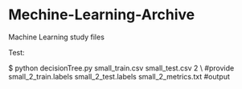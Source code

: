 # Mechine-Learning-Archive
Machine Learning study files

Test:

$ python decisionTree.py small_train.csv small_test.csv 2 \    #provide
small_2_train.labels small_2_test.labels small_2_metrics.txt   #output
